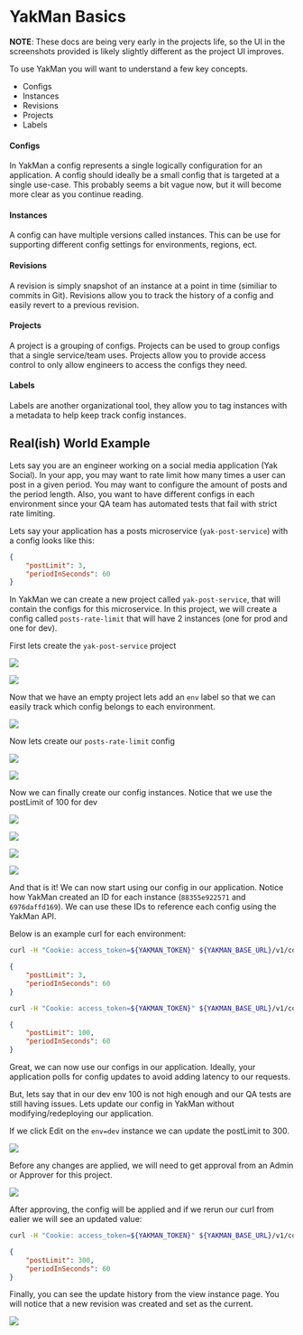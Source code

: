 # YakMan Basics

**NOTE**: These docs are being very early in the projects life, so the UI in the screenshots provided is likely slightly different as the project UI improves. 

To use YakMan you will want to understand a few key concepts. 

- Configs
- Instances
- Revisions
- Projects
- Labels



#### Configs

In YakMan a config represents a single logically configuration for an application. 
A config should ideally be a small config that is targeted at a single use-case.
This probably seems a bit vague now, but it will become more clear as you continue reading.

#### Instances

A config can have multiple versions called instances. This can be use for supporting different config settings for environments, regions, ect.

#### Revisions

A revision is simply snapshot of an instance at a point in time (similiar to commits in Git). Revisions allow you to track the history of a config and easily revert to a previous revision.

#### Projects

A project is a grouping of configs. Projects can be used to group configs that a single service/team uses. Projects allow you to provide access control to only allow engineers to access the configs they need.


#### Labels

Labels are another organizational tool, they allow you to tag instances with a metadata to help keep track config instances.



## Real(ish) World Example

Lets say you are an engineer working on a social media application (Yak Social). In your app, you may want to rate limit how many times a user can post in a given period. You may want to configure the amount of posts and the period length. 
Also, you want to have different configs in each environment since your QA team has automated tests that fail with strict rate limiting.


Lets say your application has a posts microservice (`yak-post-service`) with a config looks like this:

```json
{
    "postLimit": 3,
    "periodInSeconds": 60
}
```


In YakMan we can create a new project called `yak-post-service`, that will contain the configs for this microservice. In this project, we will create a config called `posts-rate-limit` that will have 2 instances (one for prod and one for dev).

First lets create the `yak-post-service` project

![](./images/yakman-basics/create-project.png)

![](./images/yakman-basics/empty-project.png)


Now that we have an empty project lets add an `env` label so that we can easily track which config belongs to each environment.  


![](./images/yakman-basics/create-label.png)


Now lets create our `posts-rate-limit` config

![](./images/yakman-basics/create-config.png)


![](./images/yakman-basics/empty-config.png)


Now we can finally create our config instances. Notice that we use the postLimit of 100 for dev

![](./images/yakman-basics/create-instance-popup.png)

![](./images/yakman-basics/create-instance-prod.png)

![](./images/yakman-basics/create-instance-dev.png)



![](./images/yakman-basics/configs-created.png)

And that is it! We can now start using our config in our application.
Notice how YakMan created an ID for each instance (`88355e922571` and `6976daffd169`). 
We can use these IDs to reference each config using the YakMan API. 

Below is an example curl for each environment:

```sh
curl -H "Cookie: access_token=${YAKMAN_TOKEN}" ${YAKMAN_BASE_URL}/v1/configs/posts-rate-limit/instances/88355e922571/data
```

```json
{
    "postLimit": 3,
    "periodInSeconds": 60
}
```


```sh
curl -H "Cookie: access_token=${YAKMAN_TOKEN}" ${YAKMAN_BASE_URL}/v1/configs/posts-rate-limit/instances/6976daffd169/data
```

```json
{
    "postLimit": 100,
    "periodInSeconds": 60
}
```


Great, we can now use our configs in our application. Ideally, your application polls for config updates to avoid adding latency to our requests.

But, lets say that in our dev env 100 is not high enough and our QA tests are still having issues. Lets update our config in YakMan without modifying/redeploying our application.


If we click Edit on the `env=dev` instance we can update the postLimit to 300.


![](./images/yakman-basics/update-dev-instance.png)

Before any changes are applied, we will need to get approval from an Admin or Approver for this project.


![](./images/yakman-basics/approval-page-dev.png)


After approving, the config will be applied and if we rerun our curl from ealier we will see an updated value:


```sh
curl -H "Cookie: access_token=${YAKMAN_TOKEN}" ${YAKMAN_BASE_URL}/v1/configs/posts-rate-limit/instances/6976daffd169/data
```

```json
{
    "postLimit": 300,
    "periodInSeconds": 60
}
```

Finally, you can see the update history from the view instance page.
You will notice that a new revision was created and set as the current.

![](./images/yakman-basics/view-instance-page-dev.png)
